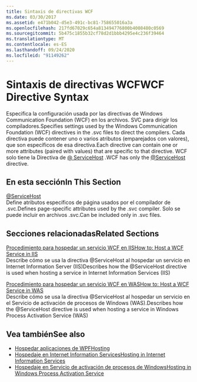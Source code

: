 ```yaml
---
title: Sintaxis de directivas WCF
ms.date: 03/30/2017
ms.assetid: e471b042-d5e3-491c-bc81-758655016a3a
ms.openlocfilehash: 217fd67029c654a813494776800b4008480c0569
ms.sourcegitcommit: 5b475c1855b32cf78d2d1bbb4295e4c236f39464
ms.translationtype: MT
ms.contentlocale: es-ES
ms.lasthandoff: 09/24/2020
ms.locfileid: "91149262"
---
```

# <a name="wcf-directive-syntax"></a><span data-ttu-id="50b3d-102">Sintaxis de directivas WCF</span><span class="sxs-lookup"><span data-stu-id="50b3d-102">WCF Directive Syntax</span></span>

<span data-ttu-id="50b3d-103">Especifica la configuración usada por las directivas de Windows Communication Foundation (WCF) en los archivos. SVC para dirigir los compiladores.</span><span class="sxs-lookup"><span data-stu-id="50b3d-103">Specifies settings used by the Windows Communication Foundation (WCF) directives in the .svc files to direct the compilers.</span></span> <span data-ttu-id="50b3d-104">Cada directiva puede contener uno o varios atributos (emparejados con valores), que son específicos de esa directiva.</span><span class="sxs-lookup"><span data-stu-id="50b3d-104">Each directive can contain one or more attributes (paired with values) that are specific to that directive.</span></span> <span data-ttu-id="50b3d-105">WCF solo tiene la Directiva de [ \@ ServiceHost](servicehost.md) .</span><span class="sxs-lookup"><span data-stu-id="50b3d-105">WCF has only the [\@ServiceHost](servicehost.md) directive.</span></span>  
  
## <a name="in-this-section"></a><span data-ttu-id="50b3d-106">En esta sección</span><span class="sxs-lookup"><span data-stu-id="50b3d-106">In This Section</span></span>  

 [@ServiceHost](servicehost.md)  
 <span data-ttu-id="50b3d-107">Define atributos específicos de página usados por el compilador de .svc.</span><span class="sxs-lookup"><span data-stu-id="50b3d-107">Defines page-specific attributes used by the .svc compiler.</span></span> <span data-ttu-id="50b3d-108">Solo se puede incluir en archivos .svc.</span><span class="sxs-lookup"><span data-stu-id="50b3d-108">Can be included only in .svc files.</span></span>  
  
## <a name="related-sections"></a><span data-ttu-id="50b3d-109">Secciones relacionadas</span><span class="sxs-lookup"><span data-stu-id="50b3d-109">Related Sections</span></span>  

 [<span data-ttu-id="50b3d-110">Procedimiento para hospedar un servicio WCF en IIS</span><span class="sxs-lookup"><span data-stu-id="50b3d-110">How to: Host a WCF Service in IIS</span></span>](../../../wcf/feature-details/how-to-host-a-wcf-service-in-iis.md)  
 <span data-ttu-id="50b3d-111">Describe cómo se usa la directiva @ServiceHost al hospedar un servicio en Internet Information Server (IIS)</span><span class="sxs-lookup"><span data-stu-id="50b3d-111">Describes how the @ServiceHost directive is used when hosting a service in Internet Information Services (IIS)</span></span>  
  
 [<span data-ttu-id="50b3d-112">Procedimiento para hospedar un servicio WCF en WAS</span><span class="sxs-lookup"><span data-stu-id="50b3d-112">How to: Host a WCF Service in WAS</span></span>](../../../wcf/feature-details/how-to-host-a-wcf-service-in-was.md)  
 <span data-ttu-id="50b3d-113">Describe cómo se usa la directiva @ServiceHost al hospedar un servicio en el Servicio de activación de procesos de Windows (WAS).</span><span class="sxs-lookup"><span data-stu-id="50b3d-113">Describes how the @ServiceHost directive is used when hosting a service in Windows Process Activation Service (WAS)</span></span>  
  
## <a name="see-also"></a><span data-ttu-id="50b3d-114">Vea también</span><span class="sxs-lookup"><span data-stu-id="50b3d-114">See also</span></span>

- [<span data-ttu-id="50b3d-115">Hospedar aplicaciones de WPF</span><span class="sxs-lookup"><span data-stu-id="50b3d-115">Hosting</span></span>](../../../wcf/feature-details/hosting.md)
- [<span data-ttu-id="50b3d-116">Hospedaje en Internet Information Services</span><span class="sxs-lookup"><span data-stu-id="50b3d-116">Hosting in Internet Information Services</span></span>](../../../wcf/feature-details/hosting-in-internet-information-services.md)
- [<span data-ttu-id="50b3d-117">Hospedaje en Servicio de activación de procesos de Windows</span><span class="sxs-lookup"><span data-stu-id="50b3d-117">Hosting in Windows Process Activation Service</span></span>](../../../wcf/feature-details/hosting-in-windows-process-activation-service.md)
